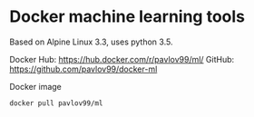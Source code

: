 Docker machine learning tools
=============================

Based on Alpine Linux 3.3, uses python 3.5.

Docker Hub: https://hub.docker.com/r/pavlov99/ml/
GitHub: https://github.com/pavlov99/docker-ml

Docker image

    docker pull pavlov99/ml
